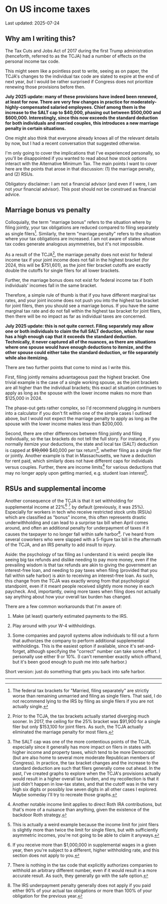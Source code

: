 # On US income taxes

Last updated: 2025-07-24

## Why am I writing this?

The Tax Cuts and Jobs Act of 2017 during the first Trump administration
(henceforth, referred to as the TCJA) had a number of effects on the
personal income tax code.

This might seem like a pointless post to write, seeing as on paper, the
TCJA's changes to the individual tax code are slated to expire at the end
of next year, _but_ I would be rather surprised if Congress does not
prioritize renewing those provisions before then.

**July 2025 update: many of these provisions have indeed been renewed, at
least for now. There are very few changes in practice for
moderately-highly-compensated salaried employees. Chief among them is the
increase to the SALT cap to \$40,000, phasing out between \$500,000 and
\$600,000. Interestingly, since this now exceeds the standard deduction for
both individuals and married couples, this introduces a new marriage
penalty in certain situations.**

One might also think that everyone already knows all of the relevant
details by now, but I had a recent conversation that suggested
otherwise.

I'm only going to cover the implications that I've experienced personally,
so you'll be disappointed if you wanted to read about how stock options
interact with the Alternative Minimum Tax. The main points I want to cover
here are the points that arose in that discussion: (1) the marriage
penalty, and (2) RSUs.

Obligatory disclaimer: I am not a financial advisor (and even if I were, I
am not _your_ financial advisor). This post should not be construed as
financial advice.

## Marriage bonus vs penalty

Colloquially, the term "marriage bonus" refers to the situation where by
filing jointly, your tax obligations are reduced compared to filing
separately as single filers[^filing_separately]. Similarly, the term
"marriage penalty" refers to the situation where your tax obligations are
increased. I am not aware of states whose tax codes generate analogous
asymmetries, but it's not impossible.

As a result of the TCJA[^pre_tcja_penalty], the marriage penalty does not
exist for federal income tax if your joint income does not fall in the
highest bracket (for 2024, this will be \$751,601), as the joint filer
bracket cutoffs are exactly double the cutoffs for single filers for all
lower brackets.

Further, the marriage bonus does not exist for federal income tax if both
individuals' incomes fall in the same bracket.

Therefore, a simple rule of thumb is that if you have different marginal
tax rates, and your joint income does not push you into the highest tax
bracket for joint filers, then you should see a marriage bonus. If you have
the same marginal tax rate and do not fall within the highest tax bracket
for joint filers, then there will be no impact as far as individual taxes
are concerned.

**July 2025 update: this is not quite correct. Filing separately may allow
one or both individuals to claim the full SALT deduction, which for now has
a high enough cap that it exceeds the standard deduction. Technically, it
never captured all of the nuances, as there are situations where one spouse
would have enough deductions to itemize, and the other spouse could either
take the standard deduction, or file separately while also itemizing.**

There are two further points that come to mind as I write this.

First, filing jointly remains advantageous past the highest bracket. One
trivial example is the case of a single working spouse, as the joint
brackets are all higher than the individual brackets; this exacl at
situation continues to apply as long as the spouse with the lower income
makes no more than \$125,000 in 2024.

The phase-out gets rather complex, so I'd recommend plugging in numbers
into a calculator if you don't fit within one of the simple cases I
outlined above, but I would not expect the marriage penalty to apply as
long as the spouse with the lower income makes less than \$200,000.

Second, there are other differences between filing jointly and filing
individually, so the tax brackets do not tell the full story. For instance,
if you normally itemize your deductions, the state and local tax (SALT)
deduction is capped at ~~\$10,000~~ \$40,000 per tax return[^salt], whether
filing as a single filer or jointly. Another example is that in
Massachusetts, we have a deduction for rent paid, which similarly does not
have different caps for individuals versus couples. Further, there are
income limits[^backdoor] for various deductions that may no longer apply
upon getting married, e.g. student loan interest[^student_loans].

## RSUs and supplemental income

Another consequence of the TCJA is that it set withholding for supplemental
income at 22%[^millionaires] [^bonus_withholding] by default (previously,
it was 25%). Especially for workers in tech who receive restricted stock
units (RSUs) which are classified as "bonus" income, this often represents
drastic underwithholding and can lead to a surprise tax bill when April
comes around, and often an additional penalty for underpayment of taxes if
it causes the taxpayer to no longer fall within safe
harbor[^safe_harbor]. I've heard from several coworkers who were slapped
with a 5-figure tax bill in the aftermath of the TCJA, and an IRS penalty
to add insult to injury.

Aside: the psychology of tax filing as I understand it is weird: people
like seeing big tax refunds and dislike needing to pay more money, even if
the prevailing wisdom is that tax refunds are akin to giving the government
an interest-free loan, and needing to pay taxes when filing (provided that
you fall within safe harbor) is akin to receiving an interest-free loan. As
such, this change from the TCJA was exactly wrong from that psychological
standpoint, even if it meant people received slightly more money in each
paycheck. And, importantly, owing more taxes when filing does not actually
say anything about how your overall tax burden has changed.

There are a few common workarounds that I'm aware of:

1. Make (at least) quarterly estimated payments to the IRS.

1. Play around with your W-4 withholdings.

1. Some companies and payroll systems allow individuals to fill out a form
   that authorizes the company to perform additional supplemental
   withholdings. This is the easiest option if available, since it's
   set-and-forget, although specifying the "correct" number can take some
   effort. I personally use either 9 or 10%. (I can't remember exactly
   which offhand, but it's been good enough to push me into safe harbor.)

Short version: just do something that gets you back into safe harbor.

<hr>

[^backdoor]: Another notable income limit applies to direct Roth IRA
    contributions, but that's more of a nuisance than anything, given the
    existence of the backdoor Roth strategy.

[^bonus_withholding]: There is nothing in the tax code that explicitly
	authorizes companies to withhold an arbitrary different number, even if
	it would result in a more accurate result. As such, they generally go
	with the safe option.

[^filing_separately]: The federal tax brackets for "Married, filing
	separately" are strictly worse than remaining unmarried and filing as
	single filers. That said, I do not recommend lying to the IRS by filing
	as single filers if you are not actually single.

[^millionaires]: If you receive more than \$1,000,000 in supplemental wages
	in a given year, then you're subject to a different, higher withholding
	rate, and this section does not apply to you.

[^pre_tcja_penalty]: Prior to the TCJA, the tax brackets actually started
	diverging much sooner. In 2017, the ceiling for the 25% bracket was
	\$91,900 for a single filer but only \$153,100 for joint filers. As such,
	the TCJA actually eliminated the marriage penalty for most filers.

[^safe_harbor]: The IRS underpayment penalty generally does not apply if
	you paid either 90% of your actual tax obligations or more than 100% of
	your obligation for the previous year.

[^salt]: The SALT cap was one of the more contentious points of the TCJA,
	especially since it generally has more impact on filers in states with
	higher income and property taxes, which tend to be more Democratic (but
	are also home to several more moderate Republican members of
	Congress). In practice, the tax bracket changes and the increase to the
	standard deduction are such that filers generally come out ahead. In
	the past, I've created graphs to explore when the TCJA's provisions
	actually would result in a higher overall tax burden, and my
	recollection is that it just didn't happen in low-tax states, and that
	the cutoff was in the very high six digits or possibly low seven digits
	in all other cases I explored. Maybe someday I'll try to recreate those
	graphs.

[^student_loans]: This is actually a weird example because the income limit
	for joint filers is slightly more than twice the limit for single
	filers, but with sufficiently asymmetric incomes, you're not going to
	be able to claim it anyways.
